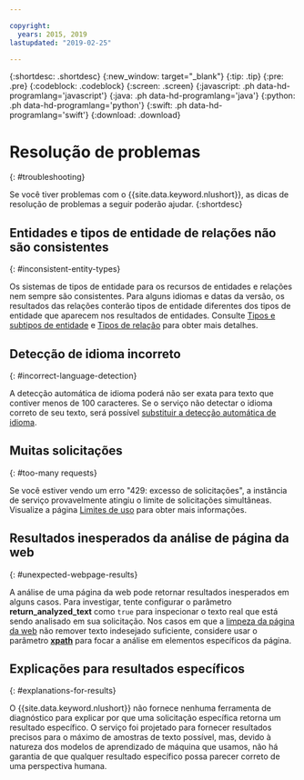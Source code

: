 ```yaml
---

copyright:
  years: 2015, 2019
lastupdated: "2019-02-25"

---
```


{:shortdesc: .shortdesc}
{:new_window: target="_blank"}
{:tip: .tip}
{:pre: .pre}
{:codeblock: .codeblock}
{:screen: .screen}
{:javascript: .ph data-hd-programlang='javascript'}
{:java: .ph data-hd-programlang='java'}
{:python: .ph data-hd-programlang='python'}
{:swift: .ph data-hd-programlang='swift'}
{:download: .download}

# Resolução de problemas
{: #troubleshooting}

Se você tiver problemas com o {{site.data.keyword.nlushort}}, as dicas de resolução de problemas a seguir poderão ajudar.
{:shortdesc}

## Entidades e tipos de entidade de relações não são consistentes
{: #inconsistent-entity-types}

Os sistemas de tipos de entidade para os recursos de entidades e relações nem sempre são consistentes. Para alguns idiomas e datas da versão, os resultados das relações conterão tipos de entidade diferentes dos tipos de entidade que aparecem nos resultados de entidades. Consulte [Tipos e subtipos de entidade](/docs/services/natural-language-understanding?topic=natural-language-understanding-entity-type-systems) e [Tipos de relação](/docs/services/natural-language-understanding?topic=natural-language-understanding-relation-type-systems) para obter mais detalhes. 

## Detecção de idioma incorreto
{: #incorrect-language-detection}

A detecção automática de idioma poderá não ser exata para texto que contiver menos de 100 caracteres. Se o serviço não detectar o idioma correto de seu texto, será possível [substituir a detecção automática de idioma](/docs/services/natural-language-understanding?topic=natural-language-understanding-overriding-language-detection).

## Muitas solicitações
{: #too-many requests}

Se você estiver vendo um erro "429: excesso de solicitações", a instância de serviço provavelmente atingiu o limite de solicitações simultâneas. Visualize a página [Limites de uso](/docs/services/natural-language-understanding?topic=natural-language-understanding-usage-limits#concurrent-requests) para obter mais informações.

## Resultados inesperados da análise de página da web
{: #unexpected-webpage-results}

A análise de uma página da web pode retornar resultados inesperados em alguns casos. Para investigar, tente configurar o parâmetro **return_analyzed_text** como `true` para inspecionar o texto real que está sendo analisado em sua solicitação. Nos casos em que a [limpeza da página da web](/docs/services/natural-language-understanding?topic=natural-language-understanding-analyzing-webpages#webpage-cleaning) não remover texto indesejado suficiente, considere usar o parâmetro [**xpath**](/docs/services/natural-language-understanding?topic=natural-language-understanding-analyzing-webpages#xpath) para focar a análise em elementos específicos da página.

## Explicações para resultados específicos
{: #explanations-for-results}

O {{site.data.keyword.nlushort}} não fornece nenhuma ferramenta de diagnóstico para explicar por que uma solicitação específica retorna um resultado específico. O serviço foi projetado para fornecer resultados precisos para o máximo de amostras de texto possível, mas, devido à natureza dos modelos de aprendizado de máquina que usamos, não há garantia de que qualquer resultado específico possa parecer correto de uma perspectiva humana.






